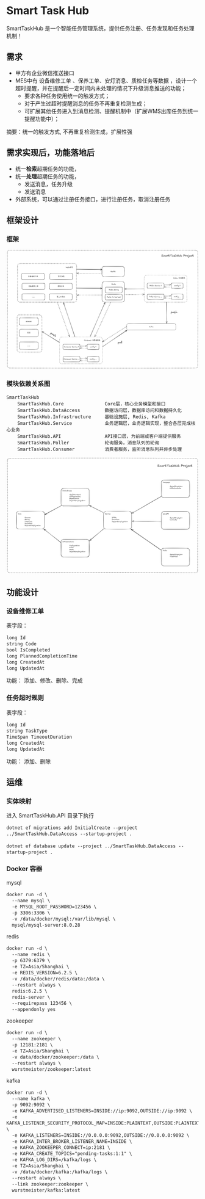 # Smart Task Hub

SmartTaskHub 是一个智能任务管理系统，提供任务注册、任务发现和任务处理机制！

## 需求

- 甲方有企业微信推送接口
- MES中有 设备维修工单 、保养工单、安灯消息、质检任务等数据 ，设计一个超时提醒，并在提醒后一定时间内未处理的情况下升级消息推送的功能；
  - 要求各种任务使用统一的触发方式；
  - 对于产生过超时提醒消息的任务不再重复检测生成；
  - 可扩展其他任务进入到消息检测、提醒机制中（扩展WMS出库任务到统一提醒功能中）；

摘要：统一的触发方式, 不再重复检测生成，扩展性强

## 需求实现后，功能落地后

- 统一**检索**超期任务的功能，
- 统一**处理**超期任务的功能，
  - 发送消息，任务升级
  - 发送消息
- 外部系统，可以通过注册任务接口，进行注册任务，取消注册任务

## 框架设计

### 框架

![Framework](docs/images/framework.png)

### 模块依赖关系图

```
SmartTaskHub
    SmartTaskHub.Core               Core层，核心业务模型和接口
    SmartTaskHub.DataAccess         数据访问层，数据库访问和数据持久化
    SmartTaskHub.Infrastructure     基础设施层, Redis, Kafka
    SmartTaskHub.Service            业务逻辑层，业务逻辑实现，整合各层完成核心业务
    SmartTaskHub.API                API接口层，为前端或客户端提供服务
    SmartTaskHub.Poller             轮询服务，消息队列的轮询
    SmartTaskHub.Consumer           消费者服务，监听消息队列并异步处理
```

![Module Dependency](docs/images/module-dependency.png)


## 功能设计

### 设备维修工单

表字段：

```
long Id
string Code
bool IsCompleted
long PlannedCompletionTime
long CreatedAt
long UpdatedAt
```
功能： 添加、修改、删除、完成

### 任务超时规则

表字段：

```
long Id
string TaskType
TimeSpan TimeoutDuration
long CreatedAt
long UpdatedAt
```

功能： 添加、删除


## 运维

### 实体映射

进入 SmartTaskHub.API 目录下执行

```
dotnet ef migrations add InitialCreate --project ../SmartTaskHub.DataAccess --startup-project .

dotnet ef database update --project ../SmartTaskHub.DataAccess --startup-project .
```


### Docker 容器

mysql

```shell
docker run -d \
  --name mysql \
  -e MYSQL_ROOT_PASSWORD=123456 \
  -p 3306:3306 \
  -v /data/docker/mysql:/var/lib/mysql \
  mysql/mysql-server:8.0.28
```

redis

```shell
docker run -d \
  --name redis \
  -p 6379:6379 \
  -e TZ=Asia/Shanghai \
  -e REDIS_VERSION=6.2.5 \
  -v /data/docker/redis/data:/data \
  --restart always \
  redis:6.2.5 \
  redis-server \
  --requirepass 123456 \
  --appendonly yes
```

zookeeper

```shell
docker run -d \
  --name zookeeper \
  -p 12181:2181 \
  -e TZ=Asia/Shanghai \
  -v data/docker/zookeeper:/data \
  --restart always \
  wurstmeister/zookeeper:latest
```

kafka

```shell
docker run -d \
  --name kafka \
  -p 9092:9092 \
  -e KAFKA_ADVERTISED_LISTENERS=INSIDE://ip:9092,OUTSIDE://ip:9092 \
  -e KAFKA_LISTENER_SECURITY_PROTOCOL_MAP=INSIDE:PLAINTEXT,OUTSIDE:PLAINTEXT \
  -e KAFKA_LISTENERS=INSIDE://0.0.0.0:9092,OUTSIDE://0.0.0.0:9092 \
  -e KAFKA_INTER_BROKER_LISTENER_NAME=INSIDE \
  -e KAFKA_ZOOKEEPER_CONNECT=ip:2181 \
  -e KAFKA_CREATE_TOPICS="pending-tasks:1:1" \
  -e KAFKA_LOG_DIRS=/kafka/logs \
  -e TZ=Asia/Shanghai \
  -v /data/docker/kafka:/kafka/logs \
  --restart always \
  --link zookeeper:zookeeper \
  wurstmeister/kafka:latest
```